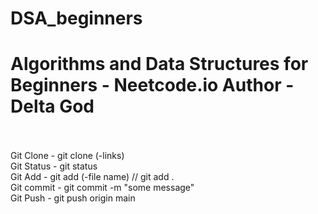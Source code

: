 # DSA_beginners

<h1>Algorithms and Data Structures for Beginners - Neetcode.io
Author - Delta God</h1>
<br>
<br>
Git Clone - git clone (-links)
<br>
Git Status - git status
<br>
Git Add - git add (-file name) // git add .
<br>
Git commit -  git commit -m "some message"
<br>
Git Push - git push origin main
<br>


